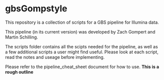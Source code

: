 # gbsGompstyle

This repository is a collection of scripts for a GBS pipeline for Illumina data.

This pipeline (in its current version) was developed by Zach Gompert and Martin Schilling.

The scripts folder contains all the scipts needed for the pipeline, as well as a few additional scripts a user might find useful. Please look at each script, read the notes and useage before implementing.

Please refer to the pipeline_cheat_sheet document for how to use. **This is a rough outline**
